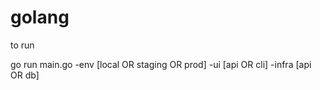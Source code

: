 # golang

to run 

go run main.go -env [local OR staging OR prod] -ui [api OR cli] -infra [api OR db]


